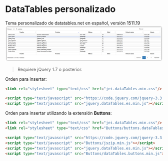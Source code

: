 # DataTables personalizado
Tema personalizado de datatables.net en español, versión 1511.19
[![Logo](/Custom-DataTables-1.10.18.png)](https://raw.githubusercontent.com/jeijei4/DataTablesPersonalizado/master/Custom-DataTables-1.10.18.png)

> Requiere jQuery 1.7 o posterior.

Orden para insertar:
```html
<link rel="stylesheet" type="text/css" href="jei.dataTables.min.css"/>
```
```html
<script type="text/javascript" src="https://code.jquery.com/jquery-3.3.1.min.js"></script>
<script type="text/javascript" src="jquery.dataTables.es.min.js"></script>
```

Orden para insertar utilizando la extensión <b>Buttons</b>:
```html
<link rel="stylesheet" type="text/css" href="jei.dataTables.min.css"/>
<link rel="stylesheet" type="text/css" href="Buttons/buttons.dataTables.min.css"/>
```
```html
<script type="text/javascript" src="https://code.jquery.com/jquery-3.3.1.min.js"></script>
<script type="text/javascript" src="Buttons/jszip.min.js"></script>
<script type="text/javascript" src="jquery.dataTables.es.min.js"></script>
<script type="text/javascript" src="Buttons/dataTables.buttons.min.js"></script>
```
